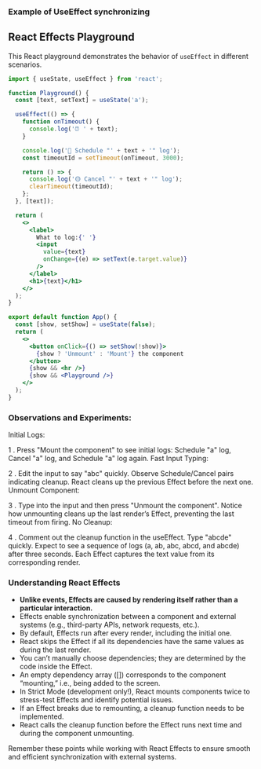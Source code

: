 ### Example of UseEffect synchronizing 
## React Effects Playground

This React playground demonstrates the behavior of `useEffect` in different scenarios.

```jsx
import { useState, useEffect } from 'react';

function Playground() {
  const [text, setText] = useState('a');

  useEffect(() => {
    function onTimeout() {
      console.log('⏰ ' + text);
    }

    console.log('🔵 Schedule "' + text + '" log');
    const timeoutId = setTimeout(onTimeout, 3000);

    return () => {
      console.log('🟡 Cancel "' + text + '" log');
      clearTimeout(timeoutId);
    };
  }, [text]);

  return (
    <>
      <label>
        What to log:{' '}
        <input
          value={text}
          onChange={(e) => setText(e.target.value)}
        />
      </label>
      <h1>{text}</h1>
    </>
  );
}

export default function App() {
  const [show, setShow] = useState(false);
  return (
    <>
      <button onClick={() => setShow(!show)}>
        {show ? 'Unmount' : 'Mount'} the component
      </button>
      {show && <hr />}
      {show && <Playground />}
    </>
  );
}
```
### Observations and Experiments:
Initial Logs:

1 . Press "Mount the component" to see initial logs: Schedule "a" log, Cancel "a" log, and Schedule "a" log again.
Fast Input Typing:

2 . Edit the input to say "abc" quickly. Observe Schedule/Cancel pairs indicating cleanup. React cleans up the previous Effect before the next one.
Unmount Component:

3 . Type into the input and then press "Unmount the component". Notice how unmounting cleans up the last render’s Effect, preventing the last timeout from firing.
No Cleanup:

4 . Comment out the cleanup function in the useEffect. Type "abcde" quickly. Expect to see a sequence of logs (a, ab, abc, abcd, and abcde) after three seconds. Each Effect captures the text value from its corresponding render.

### Understanding React Effects

- **Unlike events, Effects are caused by rendering itself rather than a particular interaction.**
- Effects enable synchronization between a component and external systems (e.g., third-party APIs, network requests, etc.).
- By default, Effects run after every render, including the initial one.
- React skips the Effect if all its dependencies have the same values as during the last render.
- You can’t manually choose dependencies; they are determined by the code inside the Effect.
- An empty dependency array ([]) corresponds to the component “mounting,” i.e., being added to the screen.
- In Strict Mode (development only!), React mounts components twice to stress-test Effects and identify potential issues.
- If an Effect breaks due to remounting, a cleanup function needs to be implemented.
- React calls the cleanup function before the Effect runs next time and during the component unmounting.

Remember these points while working with React Effects to ensure smooth and efficient synchronization with external systems.
